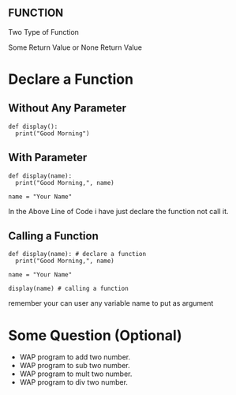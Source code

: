 ## FUNCTION

Two Type of Function

Some Return Value or None Return Value

# Declare a Function

## Without Any Parameter
```
def display():
  print("Good Morning")

```

## With Parameter

```
def display(name):
  print("Good Morning,", name)

name = "Your Name"

```

In the Above Line of Code i have just declare the function not call it.


## Calling a Function

```
def display(name): # declare a function
  print("Good Morning,", name)

name = "Your Name"

display(name) # calling a function

```

remember your can user any variable name to put as argument

# Some Question (Optional)


* WAP program to add two number.
* WAP program to sub two number.
* WAP program to mult two number.
* WAP program to div two number.